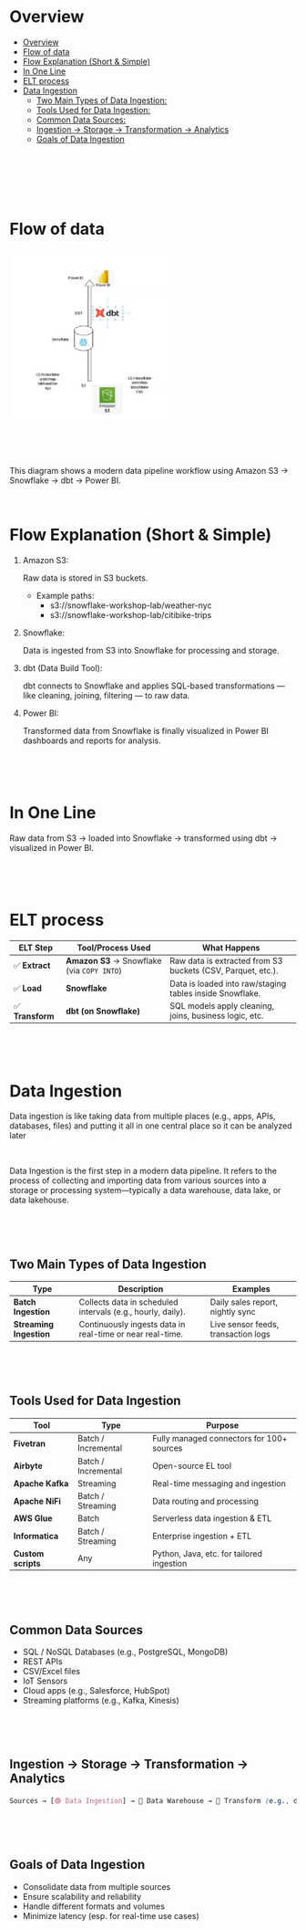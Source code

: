 # Overview

- [Overview](#overview)
- [Flow of data](#flow-of-data)
- [Flow Explanation (Short \& Simple)](#flow-explanation-short--simple)
- [In One Line](#in-one-line)
- [ELT process](#elt-process)
- [Data Ingestion](#data-ingestion)
  - [Two Main Types of Data Ingestion:](#two-main-types-of-data-ingestion)
  - [Tools Used for Data Ingestion:](#tools-used-for-data-ingestion)
  - [Common Data Sources:](#common-data-sources)
  - [Ingestion → Storage → Transformation → Analytics](#ingestion--storage--transformation--analytics)
  - [Goals of Data Ingestion](#goals-of-data-ingestion)

&nbsp;

&nbsp;

&nbsp;

# Flow of data

<img src="../../assets/flow-of-data.png" height="300px" alt="assets-flow-of-data">

&nbsp;

&nbsp;

This diagram shows a modern data pipeline workflow using Amazon S3 → Snowflake → dbt → Power BI.

&nbsp;

# Flow Explanation (Short & Simple)

1. Amazon S3:

   Raw data is stored in S3 buckets.
   - Example paths:
     - s3://snowflake-workshop-lab/weather-nyc
     - s3://snowflake-workshop-lab/citibike-trips

2. Snowflake:

   Data is ingested from S3 into Snowflake for processing and storage.

3. dbt (Data Build Tool):

   dbt connects to Snowflake and applies SQL-based transformations — like cleaning, joining, filtering — to raw data.

4. Power BI:

   Transformed data from Snowflake is finally visualized in Power BI dashboards and reports for analysis.

&nbsp;

&nbsp;

# In One Line

Raw data from S3 → loaded into Snowflake → transformed using dbt → visualized in Power BI.

&nbsp;

&nbsp;

# ELT process

| **ELT Step**     | **Tool/Process Used**                       | **What Happens**                                            |
| ---------------- | ------------------------------------------- | ----------------------------------------------------------- |
| ✅ **Extract**   | **Amazon S3** → Snowflake (via `COPY INTO`) | Raw data is extracted from S3 buckets (CSV, Parquet, etc.). |
| ✅ **Load**      | **Snowflake**                               | Data is loaded into raw/staging tables inside Snowflake.    |
| ✅ **Transform** | **dbt (on Snowflake)**                      | SQL models apply cleaning, joins, business logic, etc.      |

&nbsp;

&nbsp;

# Data Ingestion

Data ingestion is like taking data from multiple places (e.g., apps, APIs, databases, files) and putting it all in one central place so it can be analyzed later

&nbsp;

Data Ingestion is the first step in a modern data pipeline. It refers to the process of collecting and importing data from various sources into a storage or processing system—typically a data warehouse, data lake, or data lakehouse.

&nbsp;

&nbsp;

## Two Main Types of Data Ingestion

| Type                    | Description                                                 | Examples                            |
| ----------------------- | ----------------------------------------------------------- | ----------------------------------- |
| **Batch Ingestion**     | Collects data in scheduled intervals (e.g., hourly, daily). | Daily sales report, nightly sync    |
| **Streaming Ingestion** | Continuously ingests data in real-time or near real-time.   | Live sensor feeds, transaction logs |

&nbsp;

&nbsp;

## Tools Used for Data Ingestion

| Tool               | Type                | Purpose                                   |
| ------------------ | ------------------- | ----------------------------------------- |
| **Fivetran**       | Batch / Incremental | Fully managed connectors for 100+ sources |
| **Airbyte**        | Batch / Incremental | Open-source EL tool                       |
| **Apache Kafka**   | Streaming           | Real-time messaging and ingestion         |
| **Apache NiFi**    | Batch / Streaming   | Data routing and processing               |
| **AWS Glue**       | Batch               | Serverless data ingestion & ETL           |
| **Informatica**    | Batch / Streaming   | Enterprise ingestion + ETL                |
| **Custom scripts** | Any                 | Python, Java, etc. for tailored ingestion |

&nbsp;

&nbsp;

## Common Data Sources

- SQL / NoSQL Databases (e.g., PostgreSQL, MongoDB)
- REST APIs
- CSV/Excel files
- IoT Sensors
- Cloud apps (e.g., Salesforce, HubSpot)
- Streaming platforms (e.g., Kafka, Kinesis)

&nbsp;

&nbsp;

## Ingestion → Storage → Transformation → Analytics

```SCSS
Sources → [🟢 Data Ingestion] → 🏢 Data Warehouse → 🧱 Transform (e.g., dbt) → 📊 BI Tools
```

&nbsp;

&nbsp;

## Goals of Data Ingestion

- Consolidate data from multiple sources
- Ensure scalability and reliability
- Handle different formats and volumes
- Minimize latency (esp. for real-time use cases)

&nbsp;
